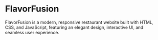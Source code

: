 # FlavorFusion
 FlavorFusion is a modern, responsive restaurant website built with HTML, CSS, and JavaScript, featuring an elegant design, interactive UI, and seamless user experience.
